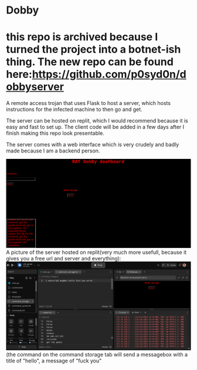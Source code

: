 # Dobby
# this repo is archived because I turned the project into a botnet-ish thing. The new repo can be found here:https://github.com/p0syd0n/dobbyserver
A remote access trojan that uses Flask to host a server, which hosts instructions for the infected machine to then go and get.

The server can be hosted on replit, which I would recommend because it is easy and fast to set up. The client code will be added in a few days after I finish making this repo look presentable.

The server comes with a web interface which is very crudely and badly made because I am a backend person. 

![screenshot of dashboard](https://github.com/p0syd0n/Dobby/blob/main/Screenshot%202023-01-31%209.38.10%20AM.png?raw=true)
A picture of the server hosted on replit(very much more usefull, because it gives you a free url and server and everything):
![screenshot of dashboard](https://github.com/p0syd0n/Dobby/blob/main/Screenshot%202023-01-31%209.44.30%20AM.png?raw=true)
(the command on the command storage tab will send a messagebox with a title of "hello", a message of "fuck you"
